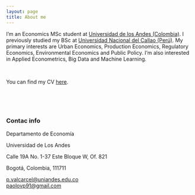 ```yaml
---
layout: page
title: About me
---
```


I’m an Economics MSc student at [Universidad de los Andes (Colombia)](https://economia.uniandes.edu.co/). I previously studied my BSc at [Universidad Nacional del Callao (Perú)](https://fce.unac.edu.pe/). My primary interests are  Urban Economics, Production Economics, Regulatory Economics, Environmental Economics and Public Policy. I’m also interested in Applied Econometrics, Big Data and Machine Learning.

<br>

You can find my CV <a href="https://paolovalcarcel.github.io/Docs/CV_Paolo_Valcarcel.pdf">here</a>.

<br>
<br>
<br>

### Contac info

<i class="fa fa-home"></i>  Departamento de Economía

Universidad de Los Andes

Calle 19A No.  1-37 Este Bloque W, Of. 821

Bogotá, Colombia, 111711


<i class="fa fa-envelope"></i> p.valcarcel@uniandes.edu.co <br>
<i class="fa fa-envelope"></i> paolovp91@gmail.com

<br>
<br>
